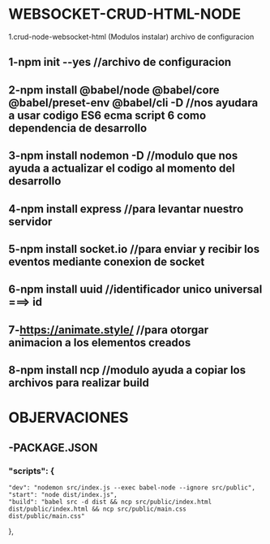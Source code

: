 # WEBSOCKET-CRUD-HTML-NODE
1.crud-node-websocket-html (Modulos instalar)
archivo de configuracion


## 1-npm init --yes     //archivo de configuracion
## 2-npm install @babel/node @babel/core @babel/preset-env @babel/cli -D   //nos ayudara a usar codigo ES6 ecma script 6  como dependencia de desarrollo
## 3-npm install nodemon -D //modulo que nos ayuda a actualizar el codigo al momento del desarrollo
## 4-npm install express //para levantar nuestro servidor
## 5-npm install socket.io //para enviar y recibir los eventos mediante conexion de socket
## 6-npm install uuid //identificador unico universal ===> id
## 7-https://animate.style/ //para otorgar animacion a los elementos creados 
## 8-npm install ncp //modulo ayuda a copiar los archivos para realizar build






# OBJERVACIONES 
## -PACKAGE.JSON
  ### "scripts": {
    "dev": "nodemon src/index.js --exec babel-node --ignore src/public",
    "start": "node dist/index.js",
    "build": "babel src -d dist && ncp src/public/index.html dist/public/index.html && ncp src/public/main.css dist/public/main.css"
  },
